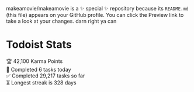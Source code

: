 makeamovie/makeamovie is a ✨ special ✨ repository because its `README.md` (this file) appears on your GitHub profile.
You can click the Preview link to take a look at your changes. darn right ya can

# Todoist Stats

<!-- TODO-IST:START -->
🏆  42,100 Karma Points           
🌸  Completed 6 tasks today           
✅  Completed 29,217 tasks so far           
⏳  Longest streak is 328 days
<!-- TODO-IST:END -->